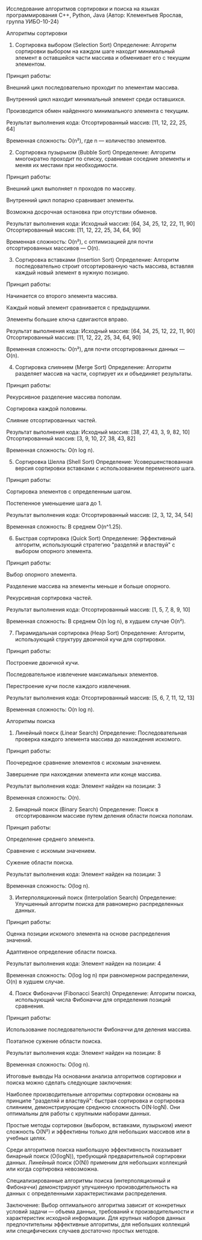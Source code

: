 Исследование алгоритмов сортировки и поиска на языках программирования C++, Python, Java
(Автор: Клементьев Ярослав, группа УИБО-10-24)

Алгоритмы сортировки
1. Сортировка выбором (Selection Sort)
Определение:
Алгоритм сортировки выбором на каждом шаге находит минимальный элемент в оставшейся части массива и обменивает его с текущим элементом.

Принцип работы:

Внешний цикл последовательно проходит по элементам массива.

Внутренний цикл находит минимальный элемент среди оставшихся.

Производится обмен найденного минимального элемента с текущим.

Результат выполнения кода:
Отсортированный массив: [11, 12, 22, 25, 64]

Временная сложность:
O(n²), где n — количество элементов.

2. Сортировка пузырьком (Bubble Sort)
Определение:
Алгоритм многократно проходит по списку, сравнивая соседние элементы и меняя их местами при необходимости.

Принцип работы:

Внешний цикл выполняет n проходов по массиву.

Внутренний цикл попарно сравнивает элементы.

Возможна досрочная остановка при отсутствии обменов.

Результат выполнения кода:
Исходный массив: [64, 34, 25, 12, 22, 11, 90]
Отсортированный массив: [11, 12, 22, 25, 34, 64, 90]

Временная сложность:
O(n²), с оптимизацией для почти отсортированных массивов — O(n).

3. Сортировка вставками (Insertion Sort)
Определение:
Алгоритм последовательно строит отсортированную часть массива, вставляя каждый новый элемент в нужную позицию.

Принцип работы:

Начинается со второго элемента массива.

Каждый новый элемент сравнивается с предыдущими.

Элементы большие ключа сдвигаются вправо.

Результат выполнения кода:
Исходный массив: [64, 34, 25, 12, 22, 11, 90]
Отсортированный массив: [11, 12, 22, 25, 34, 64, 90]

Временная сложность:
O(n²), для почти отсортированных данных — O(n).

4. Сортировка слиянием (Merge Sort)
Определение:
Алгоритм разделяет массив на части, сортирует их и объединяет результаты.

Принцип работы:

Рекурсивное разделение массива пополам.

Сортировка каждой половины.

Слияние отсортированных частей.

Результат выполнения кода:
Исходный массив: [38, 27, 43, 3, 9, 82, 10]
Отсортированный массив: [3, 9, 10, 27, 38, 43, 82]

Временная сложность:
O(n log n).

5. Сортировка Шелла (Shell Sort)
Определение:
Усовершенствованная версия сортировки вставками с использованием переменного шага.

Принцип работы:

Сортировка элементов с определенным шагом.

Постепенное уменьшение шага до 1.

Результат выполнения кода:
Отсортированный массив: [2, 3, 12, 34, 54]

Временная сложность:
В среднем O(n^1.25).

6. Быстрая сортировка (Quick Sort)
Определение:
Эффективный алгоритм, использующий стратегию "разделяй и властвуй" с выбором опорного элемента.

Принцип работы:

Выбор опорного элемента.

Разделение массива на элементы меньше и больше опорного.

Рекурсивная сортировка частей.

Результат выполнения кода:
Отсортированный массив: [1, 5, 7, 8, 9, 10]

Временная сложность:
В среднем O(n log n), в худшем случае O(n²).

7. Пирамидальная сортировка (Heap Sort)
Определение:
Алгоритм, использующий структуру двоичной кучи для сортировки.

Принцип работы:

Построение двоичной кучи.

Последовательное извлечение максимальных элементов.

Перестроение кучи после каждого извлечения.

Результат выполнения кода:
Отсортированный массив: [5, 6, 7, 11, 12, 13]

Временная сложность:
O(n log n).

Алгоритмы поиска
1. Линейный поиск (Linear Search)
Определение:
Последовательная проверка каждого элемента массива до нахождения искомого.

Принцип работы:

Поочередное сравнение элементов с искомым значением.

Завершение при нахождении элемента или конце массива.

Результат выполнения кода:
Элемент найден на позиции: 3

Временная сложность:
O(n).

2. Бинарный поиск (Binary Search)
Определение:
Поиск в отсортированном массиве путем деления области поиска пополам.

Принцип работы:

Определение среднего элемента.

Сравнение с искомым значением.

Сужение области поиска.

Результат выполнения кода:
Элемент найден на позиции: 3

Временная сложность:
O(log n).

3. Интерполяционный поиск (Interpolation Search)
Определение:
Улучшенный алгоритм поиска для равномерно распределенных данных.

Принцип работы:

Оценка позиции искомого элемента на основе распределения значений.

Адаптивное определение области поиска.

Результат выполнения кода:
Элемент найден на позиции: 4

Временная сложность:
O(log log n) при равномерном распределении, O(n) в худшем случае.

4. Поиск Фибоначчи (Fibonacci Search)
Определение:
Алгоритм поиска, использующий числа Фибоначчи для определения позиций сравнения.

Принцип работы:

Использование последовательности Фибоначчи для деления массива.

Поэтапное сужение области поиска.

Результат выполнения кода:
Элемент найден на позиции: 8

Временная сложность:
O(log n).

Итоговые выводы
На основании анализа алгоритмов сортировки и поиска можно сделать следующие заключения:

Наиболее производительные алгоритмы сортировки основаны на принципе "разделяй и властвуй": быстрая сортировка и сортировка слиянием, демонстрирующие среднюю сложность O(N⋅logN). Они оптимальны для работы с крупными наборами данных.

Простые методы сортировки (выбором, вставками, пузырьком) имеют сложность O(N²) и эффективны только для небольших массивов или в учебных целях.

Среди алгоритмов поиска наибольшую эффективность показывает бинарный поиск (O(logN)), требующий предварительной сортировки данных. Линейный поиск (O(N)) применим для небольших коллекций или когда сортировка невозможна.

Специализированные алгоритмы поиска (интерполяционный и Фибоначчи) демонстрируют улучшенную производительность на данных с определенными характеристиками распределения.

Заключение: Выбор оптимального алгоритма зависит от конкретных условий задачи — объема данных, требований к производительности и характеристик исходной информации. Для крупных наборов данных предпочтительны эффективные алгоритмы, для небольших коллекций или специфических случаев достаточно простых методов.



